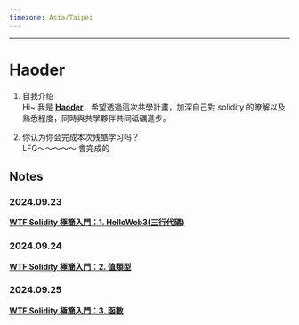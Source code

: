 ```yaml
---
timezone: Asia/Taipei
---
```


---

# Haoder

1. 自我介绍  
Hi~ 我是 [**Haoder**](<https://github.com/hau823823>)，希望透過這次共學計畫，加深自己對 solidity 的瞭解以及熟悉程度，同時與共學夥伴共同砥礪進步。

2. 你认为你会完成本次残酷学习吗？  
LFG～～～～～ 會完成的

## Notes

<!-- Content_START -->

### 2024.09.23

[**WTF Solidity 極簡入門：1. HelloWeb3(三行代碼)**](<content/Haoder/md/101.md>)

### 2024.09.24  

[**WTF Solidity 極簡入門：2. 值類型**](<content/Haoder/md/102.md>)

### 2024.09.25

[**WTF Solidity 極簡入門：3. 函數**](<content/Haoder/md/103.md>)

<!-- Content_END -->
